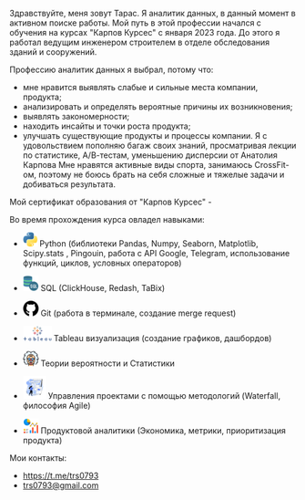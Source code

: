 Здравствуйте, меня зовут Тарас.
Я аналитик данных, в данный момент в активном поиске работы.
Мой путь в этой профессии начался с обучения на курсах "Карпов Курсес" с января 2023 года. До этого я работал ведущим инженером строителем в отделе обследования зданий и сооружений.

Профессию аналитик данных я выбрал, потому что:
- мне нравится выявлять слабые и сильные места компании, продукта;
- анализировать и определять вероятные причины их возникновения;
- выявлять закономерности;
- находить инсайты и точки роста продукта;
- улучшать существующие продукты и процессы компании.
Я с удовольствием пополняю багаж своих знаний, просматривая лекции по статистике, А/В-тестам, уменьшению дисперсии от Анатолия Карпова
Мне нравятся активные виды спорта, занимаюсь CrossFit-ом, поэтому не боюсь брать на себя сложные и тяжелые задачи и добиваться результата.

Мой сертификат образования от "Карпов Курсес" - 

Во время прохождения курса овладел навыками:

- 
  <img src="free-icon-python-5968350.png" width="25" height="25"> Python (библиотеки Pandas, Numpy, Seaborn, Matplotlib, Scipy.stats , Pingouin, работа с API Google, Telegram, использование функций, циклов, условных операторов)
  
- <img src="sql.png" width="27" height="27"> SQL (ClickHouse, Redash, TaBix)

- <img src="github-1051326.png" width="27" height="27"> Git (работа в терминале, создание merge request)

- <img src="Tableau-Emblem.png" width="50" height="27"> Tableau визуализация (создание графиков, дашбордов)

- <img src="probabiliti.png" width="27" height="27"> Теории вероятности и Статистики

- <img src="Agile.jpg" width="40" height="40"> Управления проектами с помощью методологий (Waterfall, философия Agile)
  
- <img src="free-icon-metric-8028212.png" width="27" height="27"> Продуктовой аналитики (Экономика, метрики, приоритизация продукта)

Мои контакты: 
- https://t.me/trs0793
- trs0793@gmail.com
